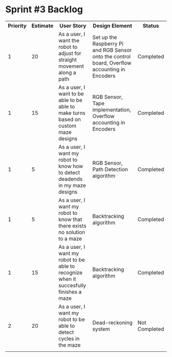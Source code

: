 <h1>Sprint #3 Backlog</h1>
<table>
  <tr>
     <th>Priority</th>
     <th>Estimate</th>
     <th>User Story</th>
     <th>Design Element</th>
     <th>Status</th>
  </tr>
  <tr>
      <td>1</td><td>20</td><td>As a user, I want the robot to adjust for straight movement along a path</td><td>Set up the Raspberry Pi and RGB Sensor onto the control board, Overflow accounting in Encoders</td><td>Completed</td>
 </tr> 
  <td>1</td><td>15</td><td>As a user, I want to be able to be able to make turns based on custom maze designs</td><td>RGB Sensor, Tape implementation, Overflow accounting in Encoders</td><td>Completed</td>
 </tr>
 <tr>
      <td>1</td><td>5</td><td>As a user, I want my robot to know how to detect deadends in my maze designs</td><td>RGB Sensor, Path Detection algorithm</td><td>Completed</td>
 </tr>
 
 <tr>
      <td>1</td><td>5</td><td>As a user, I want my robot to know that there exists no solution to a maze</td><td>Backtracking algorithm</td><td>Completed</td>
 </tr>
 
 <tr>
      <td>1</td><td>15</td><td>As a user, I want my robot to be able to recognize when it succesfully finishes a maze</td><td>Backtracking algorithm</td><td>Completed</td>
 </tr>
 
 <tr>
     <td>2</td><td>20</td><td>As a user, I want my robot to be able to detect cycles in the maze</td><td>Dead-reckoning system</td><td>Not Completed</td>
 </tr>

 <tr>
      <td> </td>   <td> </td>   <td></td>   <td> </td>   <td> </td>
 </tr>

</table>
